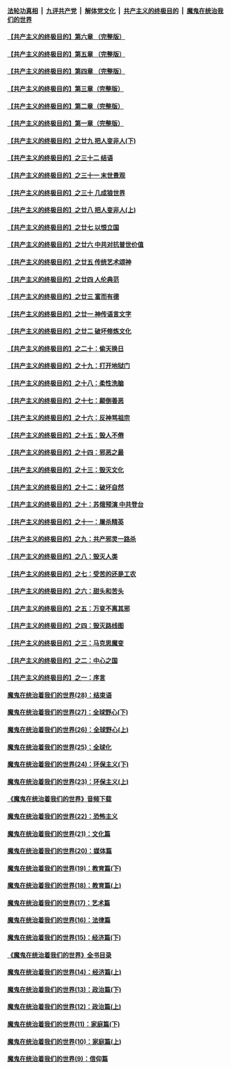 

####  [法轮功真相](../../../../basic/blob/master/README.md?t=06300331) &nbsp;|&nbsp; [九评共产党](../../../../9ping.md/blob/master/README.md?t=06300331) &nbsp;|&nbsp; [解体党文化](../../../../jtdwh.md/blob/master/README.md?t=06300331)  &nbsp;|&nbsp; [共产主义的终极目的](../../../../gczydzjmd.md/blob/master/README.md?t=06300331) &nbsp;|&nbsp; [魔鬼在统治我们的世界](../../../../mgztzwmdsj.md/blob/master/README.md?t=06300331) 

#### [【共产主义的终极目的】第六章 （完整版）](../pages/nsc422/n11428913.md?t=06300331) 

#### [【共产主义的终极目的】第五章 （完整版）](../pages/nsc422/n11428912.md?t=06300331) 

#### [【共产主义的终极目的】第四章 （完整版）](../pages/nsc422/n11428907.md?t=06300331) 

#### [【共产主义的终极目的】第三章（完整版）](../pages/nsc422/n11428848.md?t=06300331) 

#### [【共产主义的终极目的】第二章（完整版）](../pages/nsc422/n11428831.md?t=06300331) 

#### [【共产主义的终极目的】第一章（完整版）](../pages/nsc422/n11417651.md?t=06300331) 

#### [【共产主义的终极目的】之廿九 把人变非人(下)](../pages/nsc422/n11344140.md?t=06300331) 

#### [【共产主义的终极目的】之三十二 结语](../pages/nsc422/n11360535.md?t=06300331) 

#### [【共产主义的终极目的】之三十一 末世景观](../pages/nsc422/n11351129.md?t=06300331) 

#### [【共产主义的终极目的】之三十 几成狼世界](../pages/nsc422/n11348280.md?t=06300331) 

#### [【共产主义的终极目的】之廿八 把人变非人(上)](../pages/nsc422/n11340492.md?t=06300331) 

#### [【共产主义的终极目的】之廿七 以恨立国](../pages/nsc422/n11336944.md?t=06300331) 

#### [【共产主义的终极目的】之廿六 中共对抗普世价值](../pages/nsc422/n11324785.md?t=06300331) 

#### [【共产主义的终极目的】之廿五 传统艺术颂神](../pages/nsc422/n11296396.md?t=06300331) 

#### [【共产主义的终极目的】之廿四 人伦典范](../pages/nsc422/n11296397.md?t=06300331) 

#### [【共产主义的终极目的】之廿三 富而有德](../pages/nsc422/n11283598.md?t=06300331) 

#### [【共产主义的终极目的】之廿一 神传语言文字](../pages/nsc422/n11263265.md?t=06300331) 

#### [【共产主义的终极目的】之廿二 破坏修炼文化](../pages/nsc422/n11245728.md?t=06300331) 

#### [【共产主义的终极目的】之二十：偷天换日](../pages/nsc422/n11238846.md?t=06300331) 

#### [【共产主义的终极目的】之十九：打开地狱门](../pages/nsc422/n11206376.md?t=06300331) 

#### [【共产主义的终极目的】之十八：柔性洗脑](../pages/nsc422/n11199994.md?t=06300331) 

#### [【共产主义的终极目的】之十七：颠倒善恶](../pages/nsc422/n11179782.md?t=06300331) 

#### [【共产主义的终极目的】之十六：反神骂祖宗](../pages/nsc422/n11166798.md?t=06300331) 

#### [【共产主义的终极目的】之十五：毁人不倦](../pages/nsc422/n11166792.md?t=06300331) 

#### [【共产主义的终极目的】之十四：邪恶之最](../pages/nsc422/n11150249.md?t=06300331) 

#### [【共产主义的终极目的】之十三：毁灭文化](../pages/nsc422/n11135227.md?t=06300331) 

#### [【共产主义的终极目的】之十二：破坏自然](../pages/nsc422/n11135214.md?t=06300331) 

#### [【共产主义的终极目的】之十：苏俄预演 中共登台](../pages/nsc422/n11118424.md?t=06300331) 

#### [【共产主义的终极目的】之十一：屠杀精英](../pages/nsc422/n11118442.md?t=06300331) 

#### [【共产主义的终极目的】之九：共产邪灵一路杀](../pages/nsc422/n11114139.md?t=06300331) 

#### [【共产主义的终极目的】之八：毁灭人类](../pages/nsc422/n11108503.md?t=06300331) 

#### [【共产主义的终极目的】之七：受苦的还是工农](../pages/nsc422/n11101809.md?t=06300331) 

#### [【共产主义的终极目的】之六：甜头和苦头](../pages/nsc422/n11096971.md?t=06300331) 

#### [【共产主义的终极目的】之五：万变不离其邪](../pages/nsc422/n11091285.md?t=06300331) 

#### [【共产主义的终极目的】之四：毁灭路线图](../pages/nsc422/n11086284.md?t=06300331) 

#### [【共产主义的终极目的】之三：马克思魔变](../pages/nsc422/n11061941.md?t=06300331) 

#### [【共产主义的终极目的】之二：中心之国](../pages/nsc422/n11047728.md?t=06300331) 

#### [【共产主义的终极目的】之一：序言](../pages/nsc422/n11086077.md?t=06300331) 

#### [魔鬼在统治着我们的世界(28)：结束语](../pages/nsc422/n10936246.md?t=06300331) 

#### [魔鬼在统治着我们的世界(27)：全球野心(下)](../pages/nsc422/n10928319.md?t=06300331) 

#### [魔鬼在统治着我们的世界(26)：全球野心(上)](../pages/nsc422/n10900318.md?t=06300331) 

#### [魔鬼在统治着我们的世界(25)：全球化](../pages/nsc422/n10788205.md?t=06300331) 

#### [魔鬼在统治着我们的世界(24)：环保主义(下)](../pages/nsc422/n10695307.md?t=06300331) 

#### [魔鬼在统治着我们的世界(23)：环保主义(上)](../pages/nsc422/n10688613.md?t=06300331) 

#### [《魔鬼在统治着我们的世界》音频下载](../pages/nsc422/n10635553.md?t=06300331) 

#### [魔鬼在统治着我们的世界(22)：恐怖主义](../pages/nsc422/n10614727.md?t=06300331) 

#### [魔鬼在统治着我们的世界(21)：文化篇](../pages/nsc422/n10597706.md?t=06300331) 

#### [魔鬼在统治着我们的世界(20)：媒体篇](../pages/nsc422/n10586579.md?t=06300331) 

#### [魔鬼在统治着我们的世界(19)：教育篇(下)](../pages/nsc422/n10564808.md?t=06300331) 

#### [魔鬼在统治着我们的世界(18)：教育篇(上)](../pages/nsc422/n10526970.md?t=06300331) 

#### [魔鬼在统治着我们的世界(17)：艺术篇](../pages/nsc422/n10499093.md?t=06300331) 

#### [魔鬼在统治着我们的世界(16)：法律篇](../pages/nsc422/n10485969.md?t=06300331) 

#### [魔鬼在统治着我们的世界(15)：经济篇(下)](../pages/nsc422/n10469975.md?t=06300331) 

#### [《魔鬼在统治着我们的世界》全书目录](../pages/nsc422/n10464261.md?t=06300331) 

#### [魔鬼在统治着我们的世界(14)：经济篇(上)](../pages/nsc422/n10457370.md?t=06300331) 

#### [魔鬼在统治着我们的世界(13)：政治篇(下)](../pages/nsc422/n10448270.md?t=06300331) 

#### [魔鬼在统治着我们的世界(12)：政治篇(上)](../pages/nsc422/n10444576.md?t=06300331) 

#### [魔鬼在统治着我们的世界(11)：家庭篇(下)](../pages/nsc422/n10440961.md?t=06300331) 

#### [魔鬼在统治着我们的世界(10)：家庭篇(上)](../pages/nsc422/n10435448.md?t=06300331) 

#### [魔鬼在统治着我们的世界(9)：信仰篇](../pages/nsc422/n10432159.md?t=06300331) 

